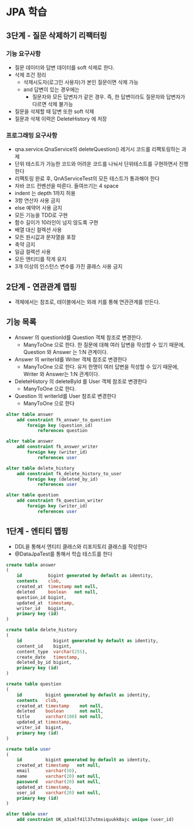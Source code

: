 # JPA 학습

## 3단계 - 질문 삭제하기 리팩터링

### 기능 요구사항

- 질문 데이터와 답변 데이터를 soft 삭제로 한다.
- 삭제 조건 정리
    - 삭제시도자(로그인 사용자)가 본인 질문이면 삭제 가능
    - and 답변이 있는 경우에는
        - 질문자와 모든 답변자가 같은 경우. 즉, 한 답변이라도 질문자와 답변자가 다르면 삭제 불가능
- 질문을 삭제할 때 답변 또한 soft 삭제
- 질문과 삭제 이력은 DeleteHistory 에 저장

### 프로그래밍 요구사항

- qna.service.QnaService의 deleteQuestion() 레거시 코드를 리팩토링하는 과제
- 단위 테스트가 가능한 코드와 어려운 코드를 나눠서 단위테스트를 구현하면서 진행한다
- 리팩토링 완료 후, QnAServiceTest의 모든 테스트가 통과해야 한다
- 자바 코드 컨벤션을 따른다. 들여쓰기는 4 space
- indent 는 depth 1까지 허용
- 3항 연산자 사용 금지
- else 예약어 사용 금지
- 모든 기능을 TDD로 구현
- 함수 길이가 10라인이 넘지 않도록 구현
- 배열 대신 컬렉션 사용
- 모든 원시값과 문자열을 포장
- 축약 금지
- 일급 컬렉션 사용
- 모든 엔티티를 작게 유지
- 3개 이상의 인스턴스 변수를 가진 클래스 사용 금지

## 2단계 - 연관관계 맵핑

- 객체에서는 참조로, 테이블에서는 외래 키를 통해 연관관계를 만든다.

## 기능 목록

- Answer 의 questionId를 Question 객체 참조로 변경한다.
    - ManyToOne 으로 한다. 한 질문에 대해 여러 답변을 작성할 수 있기 때문에, Question 와 Answer 는 1:N 관계이다.
- Answer 의 writerId를 Writer 객체 참조로 변경한다
    - ManyToOne 으로 한다. 유저 한명이 여러 답변을 작성할 수 있기 때문에, Writer 와 Answer는 1:N 관계이다.
- DeleteHistory 의 deleteById 를 User 객체 참조로 변경한다
    - ManyToOne 으로 한다.
- Question 의 writerId를 User 참조로 변경한다
    - ManyToOne 으로 한다

```sql
alter table answer
    add constraint fk_answer_to_question
        foreign key (question_id)
            references question

alter table answer
    add constraint fk_answer_writer
        foreign key (writer_id)
            references user

alter table delete_history
    add constraint fk_delete_history_to_user
        foreign key (deleted_by_id)
            references user

alter table question
    add constraint fk_question_writer
        foreign key (writer_id)
            references user
```

## 1단계 - 엔티티 맵핑

- DDL을 통해서 엔티티 클래스와 리포지토리 클래스를 작성한다
- @DataJpaTest를 통해서 학습 테스트를 한다

```sql
create table answer
(
    id          bigint generated by default as identity,
    contents    clob,
    created_at  timestamp not null,
    deleted     boolean   not null,
    question_id bigint,
    updated_at  timestamp,
    writer_id   bigint,
    primary key (id)
)

create table delete_history
(
    id            bigint generated by default as identity,
    content_id    bigint,
    content_type  varchar(255),
    create_date   timestamp,
    deleted_by_id bigint,
    primary key (id)
)

create table question
(
    id         bigint generated by default as identity,
    contents   clob,
    created_at timestamp    not null,
    deleted    boolean      not null,
    title      varchar(100) not null,
    updated_at timestamp,
    writer_id  bigint,
    primary key (id)
)

create table user
(
    id         bigint generated by default as identity,
    created_at timestamp   not null,
    email      varchar(50),
    name       varchar(20) not null,
    password   varchar(20) not null,
    updated_at timestamp,
    user_id    varchar(20) not null,
    primary key (id)
)

alter table user
    add constraint UK_a3imlf41l37utmxiquukk8ajc unique (user_id)
```
